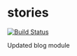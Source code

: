 # stories
[![Build Status](https://travis-ci.org/AppStateESS/stories.svg?branch=master)](https://travis-ci.org/AppStateESS/stories)

Updated blog module
